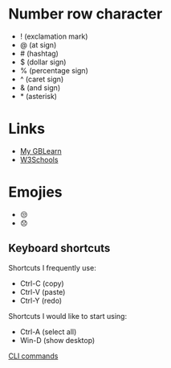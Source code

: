 # Number row character
* ! (exclamation mark)
* @ (at sign)
* \# (hashtag)
* $ (dollar sign)
* % (percentage sign)
* ^ (caret sign)
* & (and sign)
* \* (asterisk)
# Links
* [My GBLearn](https://my.gblearn.com/)
* [W3Schools](https://www.bing.com/ck/a?!&&p=af835593f9bc87c4JmltdHM9MTcyNjcwNDAwMCZpZ3VpZD0xOWE3NDkzMi1jMGE5LTY3YjctM2I3OC01ZDFjYzFiZDY2YWMmaW5zaWQ9NTIwOQ&ptn=3&ver=2&hsh=3&fclid=19a74932-c0a9-67b7-3b78-5d1cc1bd66ac&psq=w3schools&u=a1aHR0cHM6Ly93d3cudzNzY2hvb2xzLmNvbS8&ntb=1)
# Emojies
* 😒
* 😞
## Keyboard shortcuts
Shortcuts I frequently use: 
- Ctrl-C (copy)
- Ctrl-V (paste)
- Ctrl-Y (redo)

Shortcuts I would like to start using: 
- Ctrl-A (select all)
- Win-D (show desktop)

[CLI commands](docs/Cli.md)
  
